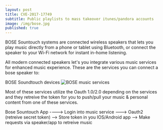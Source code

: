 ```yaml
---
layout: post
title: CVE-2017-17749
subtitle: Public playlists to mass takeover itunes/pandora accounts
image: /img/bose.jpg
published: true
---
```


BOSE Sountouch systems are connected wireless speakers that lets you play music directly from a phone or tablet using Bluetooth, or connect the speaker to your Wi-Fi network for instant in-home listening.

All modern connected speakers let's you integrate various music services for enhanced music experience. These are the services you can connect a bose speaker to: 

BOSE Soundtouch devices ![BOSE music services]({{site.baseurl}}/img/Bose-services.png)

Most of these services utilize the Oauth 1.0/2.0 depending on the services and they retreive the token for you to push/pull your music & personal content from one of these services.

Bose Sountouch App ----> Login into music service ---> Oauth2 (retreive secret token) --> Store token in you IOS/Android app --> Make requests via speaker/app to retreive music 


